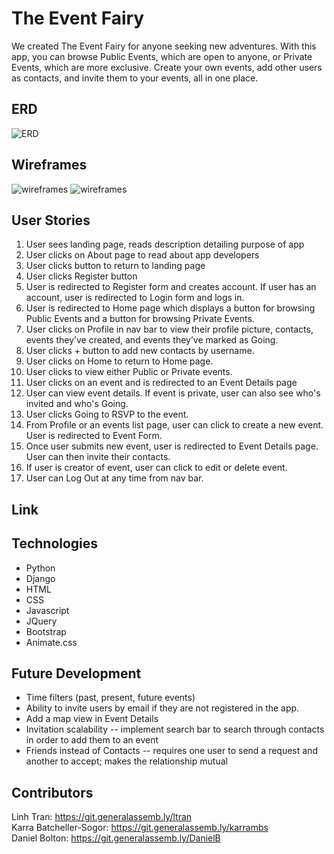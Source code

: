 # The Event Fairy
We created The Event Fairy for anyone seeking new adventures. With this app, you can browse Public Events, which are open to anyone, or Private Events, which are more exclusive. Create your own events, add other users as contacts, and invite them to your events, all in one place.

## ERD
![ERD](https://i.imgur.com/4TVfD7v.png)

## Wireframes
![wireframes](https://i.imgur.com/VOJGJcs.png)
![wireframes](https://i.imgur.com/hqGx91l.png)

## User Stories
1. User sees landing page, reads description detailing purpose of app
2. User clicks on About page to read about app developers
3. User clicks button to return to landing page
4. User clicks Register button
5. User is redirected to Register form and creates account. If user has an account, user is redirected to Login form and logs in.
6. User is redirected to Home page which displays a button for browsing Public Events and a button for browsing Private Events.
7. User clicks on Profile in nav bar to view their profile picture, contacts, events they’ve created, and events they’ve marked as Going.
8. User clicks + button to add new contacts by username.
9. User clicks on Home to return to Home page.
10. User clicks to view either Public or Private events.
11. User clicks on an event and is redirected to an Event Details page
12. User can view event details. If event is private, user can also see who's invited and who's Going. 
13. User clicks Going to RSVP to the event.
14. From Profile or an events list page, user can click to create a new event. User is redirected to Event Form.
15. Once user submits new event, user is redirected to Event Details page. User can then invite their contacts.
16. If user is creator of event, user can click to edit or delete event.
17. User can Log Out at any time from nav bar.

## Link

## Technologies
- Python
- Django
- HTML
- CSS
- Javascript
- JQuery
- Bootstrap
- Animate.css

## Future Development
- Time filters (past, present, future events)
- Ability to invite users by email if they are not registered in the app.
- Add a map view in Event Details
- Invitation scalability -- implement search bar to search through contacts in order to add them to an event
- Friends instead of Contacts -- requires one user to send a request and another to accept; makes the relationship mutual

## Contributors
Linh Tran: https://git.generalassemb.ly/ltran  
Karra Batcheller-Sogor: https://git.generalassemb.ly/karrambs  
Daniel Bolton: https://git.generalassemb.ly/DanielB
